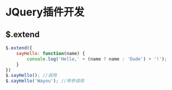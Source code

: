 # JQuery插件开发

## $.extend
```js
$.extend({
    sayHello: function(name) {
        console.log('Hello,' + (name ? name : 'Dude') + '!');
    }
})
$.sayHello(); //调用
$.sayHello('Wayou'); //带参调用
```